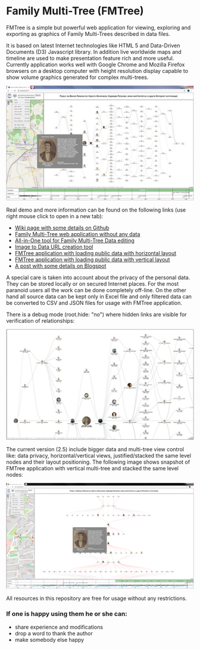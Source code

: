 # Family Multi-Tree (FMTree)
FMTree is a simple but powerful web application for viewing, exploring and exporting as graphics of Family Multi-Trees described in data files.

It is based on latest Internet technologies like HTML 5 and Data-Driven Documents (D3) Javascript library. In addition live worldwide maps and timeline are used to make presentation feature rich and more useful. Currently application works well with Google Chrome and Mozilla Firefox browsers on a desktop computer with height resolution display capable to show volume graphics generated for complex multi-trees.

![Alt text](images/FMTreePublicAppl-h.jpg?raw=true "FMTree application snapshot")

Real demo and more information can be found on the following links (use right mouse click to open in a new tab):
- [Wiki page with some details on Github](https://github.com/chradev/Family-Multi-Tree/wiki)
- [Family Multi-Tree web application without any data](https://chradev.github.io/Family-Multi-Tree/)
- [All-in-One tool for Family Multi-Tree Data editing](https://chradev.github.io/Family-Multi-Tree/editor/)
- [Image to Data URL creation tool](https://chradev.github.io/Family-Multi-Tree/utils/image2dataURL.html)
- [FMTree application with loading public data with horizontal layout](https://chradev.github.io/Family-Multi-Tree/?data=FMTreePublicData.json)
- [FMTree application with loading public data with vertical layout](https://chradev.github.io/Family-Multi-Tree/?data=FMTreePublicData-v.json)
- [A post with some details on Blogspot](https://chradev.blogspot.com/2020/06/family-multi-tree-fmtree-project-is-on.html)

A special care is taken into account about the privacy of the personal data. They can be stored locally or on secured Internet places. For the most paranoid users all the work can be done completely off-line. On the other hand all source data can be kept only in Excel file and only filtered data can be converted to CSV and JSON files for usage with FMTree application.

There is a debug mode (root.hide: "no") where hidden links are visible for verification of relationships:

![Alt text](images/FMTreePublicAppl-d.jpg?raw=true "Partial snapshot of FMTree application in debug mode")

The current version (2.5) include bigger data and multi-tree view control like: data privacy, horizontal/vertical views, justified/stacked the same level nodes and their layout positioning. The following image shows snapshot of FMTree application with vertical multi-tree and stacked the same level nodes:

![Alt text](images/FMTreePublicAppl-v.png?raw=true "Snapshot of FMTree application with vertical stacked multi-tree")

All resources in this repository are free for usage without any restrictions.

### If one is happy using them he or she can:
- share experience and modifications
- drop a word to thank the author
- make somebody else happy
